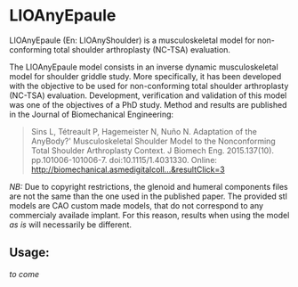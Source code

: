 # LIOAnyEpaule
LIOAnyEpaule (En: LIOAnyShoulder) is a musculoskeletal model for non-conforming
total shoulder arthroplasty (NC-TSA) evaluation.

The LIOAnyEpaule model consists in an inverse dynamic musculoskeletal model for
shoulder griddle study. More specifically, it has been developed with the
objective to be used for non-conforming total shoulder arthroplasty (NC-TSA)
evaluation. Development, verification and validation of this model was one of
the objectives of a PhD study. Method and results are published in the Journal
of Biomechanical Engineering:

> Sins L, Tétreault P, Hagemeister N, Nuño N. Adaptation of the AnyBody?'
> Musculoskeletal Shoulder Model to the Nonconforming Total Shoulder Arthroplasty
> Context. J Biomech Eng. 2015.137(10). pp.101006-101006-7. doi:10.1115/1.4031330.
> Online: http://biomechanical.asmedigitalcoll...&resultClick=3








*NB:* Due to copyright restrictions, the glenoid and humeral components files are
not the same than the one used in the published paper. The provided stl models
are CAO custom made models, that do not correspond to any commercialy availade
implant. For this reason, results when using the model _as is_ will necessarily
be different.


## Usage:
_to come_
